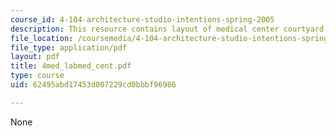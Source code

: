 ```yaml
---
course_id: 4-104-architecture-studio-intentions-spring-2005
description: This resource contains layout of medical center courtyard.
file_location: /coursemedia/4-104-architecture-studio-intentions-spring-2005/62495abd17453d007229cd0bbbf96986_4med_labmed_cent.pdf
file_type: application/pdf
layout: pdf
title: 4med_labmed_cent.pdf
type: course
uid: 62495abd17453d007229cd0bbbf96986

---
```

None